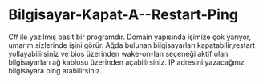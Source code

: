 # Bilgisayar-Kapat-A--Restart-Ping
C# ile yazılmış basit bir programdır. Domain yapısında işimize çok yarıyor, umarım sizlerinde işini görür.
Ağda bulunan bilgisayarları kapatabilir,restart yollayabilirsiniz ve bios üzerinden wake-on-lan seçeneği aktif olan bilgisayarları ağ kablosu üzerinden açabilirsiniz. IP adresini yazacağınız bilgisayara ping atabilirsiniz.
